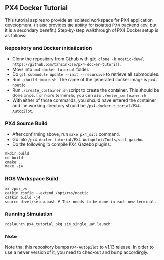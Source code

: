 ## PX4 Docker Tutorial

This tutorial aspires to provide an isolated workspace for PX4 application development. (It also provides the ability for isolated PX4 backend dev, but it is a secondary benefit.) Step-by-step walkthrough of PX4 Docker setup is as follows:
### Repository and Docker Initialization
* Clone the repository from Github with `git clone -b noetic-devel https://github.com/tahsinkose/px4-docker-tutorial`.
* Move into `px4-docker-tutorial` folder.
* Do `git submodule update --init --recursive` to retrieve all submodules.
* Run `./build_image.sh`. The name of the generated docker image is `px4-noetic`.
* Run `./create_container.sh` script to create the container. This should be done once. For more terminals, you can use `./enter_container.sh`
* With either of those commands, you should have entered the container and the working directory should be `/px4-docker-tutorial/PX4-Autopilot`.

### PX4 Source Build
* After confirming above, run `make px4_sitl` command.
* Go into `/px4-docker-tutorial/PX4-Autopilot/Tools/sitl_gazebo`.
* Do the following to compile PX4 Gazebo plugins:
```
mkdir build
cd build
cmake ..
make -j4
```

### ROS Workspace Build
```
cd /px4_ws
catkin config --extend /opt/ros/noetic
catkin build -j4
source devel/setup.bash # This needs to be done in each new terminal.
```


### Running Simulation
`roslaunch px4_tutorial_pkg sim_single_uav.launch`

### Note

Note that this repository bumps `PX4-Autopilot` to v1.13 release. In order to use a newer version of it, you need to checkout and bump accordingly.